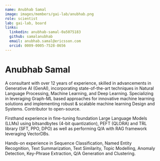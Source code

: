 ```yaml
---
name: Anubhab Samal
image: images/members/gai-lab/anubhab.png
role: scientist
lab: gai-lab, board
links:
  linkedin: anubhab-samal-0a5075183
  github: samalanubhab
  email: anubhab.samal@ericsson.com
  orcid: 0009-0005-7528-8656
---
```


# Anubhab Samal

A consultant with over 12 years of experience, skilled in advancements in Generative AI (GenAI), incorporating state-of-the-art techniques in Natural Language Processing, Machine Learning, and Deep Learning. Specializing in leveraging Graph-ML based approaches for innovative machine learning solutions and implementing robust & scalable machine learning Design and Systems. 
Contributor to open-source.
 
Firsthand experience in fine-tuning foundation Large Language Models (LLMs) using bitsandbytes (4-bit quantization), PEFT (QLORA) and TRL library (SFT, PPO, DPO) as well as performing Q/A with RAG framework leveraging VectorDBs.
 
Hands-on experience in Sequence Classification, Named Entity Recognition, Text Summarization, Text Similarity, Topic Modelling, Anomaly Detection, Key-Phrase Extraction, Q/A Generation and Clustering.
